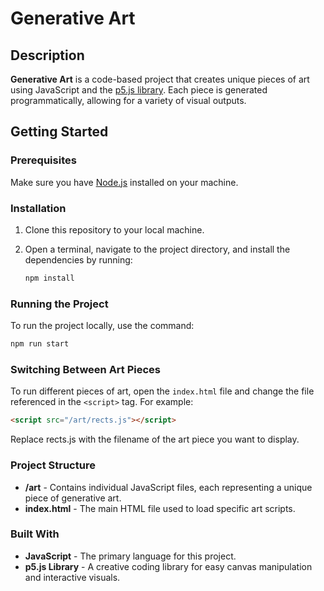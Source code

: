 # Generative Art

## Description
**Generative Art** is a code-based project that creates unique pieces of art using JavaScript and the [p5.js library](https://p5js.org/). Each piece is generated programmatically, allowing for a variety of visual outputs.

## Getting Started

### Prerequisites
Make sure you have [Node.js](https://nodejs.org/) installed on your machine.

### Installation
1. Clone this repository to your local machine.
2. Open a terminal, navigate to the project directory, and install the dependencies by running:

   ```bash
   npm install

### Running the Project
To run the project locally, use the command:

   ```bash
   npm run start
   ```

### Switching Between Art Pieces
To run different pieces of art, open the `index.html` file and change the file referenced in the `<script>` tag. For example:

   ```html
   <script src="/art/rects.js"></script>
   ```
Replace rects.js with the filename of the art piece you want to display.

### Project Structure
- **/art** - Contains individual JavaScript files, each representing a unique piece of generative art.
- **index.html** - The main HTML file used to load specific art scripts.

### Built With
- **JavaScript** - The primary language for this project.
- **p5.js Library** - A creative coding library for easy canvas manipulation and interactive visuals.
